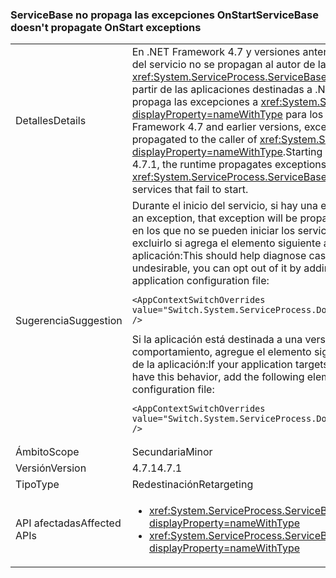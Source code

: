 ### <a name="servicebase-doesnt-propagate-onstart-exceptions"></a><span data-ttu-id="d35e8-101">ServiceBase no propaga las excepciones OnStart</span><span class="sxs-lookup"><span data-stu-id="d35e8-101">ServiceBase doesn't propagate OnStart exceptions</span></span>

|   |   |
|---|---|
|<span data-ttu-id="d35e8-102">Detalles</span><span class="sxs-lookup"><span data-stu-id="d35e8-102">Details</span></span>|<span data-ttu-id="d35e8-103">En .NET Framework 4.7 y versiones anteriores, las excepciones que se inician en el inicio del servicio no se propagan al autor de la llamada de <xref:System.ServiceProcess.ServiceBase.Run%2A?displayProperty=nameWithType>. A partir de las aplicaciones destinadas a .NET Framework 4.7.1, el entorno de ejecución propaga las excepciones a <xref:System.ServiceProcess.ServiceBase.Run%2A?displayProperty=nameWithType> para los servicios que no se pueden iniciar.</span><span class="sxs-lookup"><span data-stu-id="d35e8-103">In the .NET Framework 4.7 and earlier versions, exceptions thrown on service startup are not propagated to the caller of <xref:System.ServiceProcess.ServiceBase.Run%2A?displayProperty=nameWithType>.Starting with applications that target the .NET Framework 4.7.1, the runtime propagates exceptions to <xref:System.ServiceProcess.ServiceBase.Run%2A?displayProperty=nameWithType> for services that fail to start.</span></span>|
|<span data-ttu-id="d35e8-104">Sugerencia</span><span class="sxs-lookup"><span data-stu-id="d35e8-104">Suggestion</span></span>|<span data-ttu-id="d35e8-105">Durante el inicio del servicio, si hay una excepción, se propaga.</span><span class="sxs-lookup"><span data-stu-id="d35e8-105">On service start, if there is an exception, that exception will be propagated.</span></span> <span data-ttu-id="d35e8-106">Esto debería ayudar a diagnosticar casos en los que no se pueden iniciar los servicios. Si no quiere este comportamiento, puede excluirlo si agrega el elemento <AppContextSwitchOverrides> siguiente a la sección <runtime> del archivo de configuración de la aplicación:</span><span class="sxs-lookup"><span data-stu-id="d35e8-106">This should help diagnose cases where services fail to start.If this behavior is undesirable, you can opt out of it by adding the following <AppContextSwitchOverrides> element to the <runtime> section of your application configuration file:</span></span><pre><code class="language-xml">&lt;AppContextSwitchOverrides value=&quot;Switch.System.ServiceProcess.DontThrowExceptionsOnStart=true&quot; /&gt;&#13;&#10;</code></pre><span data-ttu-id="d35e8-107">Si la aplicación está destinada a una versión anterior a 4.7.1 pero quiere tener este comportamiento, agregue el elemento <AppContextSwitchOverrides> siguiente a la sección <runtime> del archivo de configuración de la aplicación:</span><span class="sxs-lookup"><span data-stu-id="d35e8-107">If your application targets an earlier version than 4.7.1 but you want to have this behavior, add the following <AppContextSwitchOverrides> element to the <runtime> section of your application configuration file:</span></span><pre><code class="language-xml">&lt;AppContextSwitchOverrides value=&quot;Switch.System.ServiceProcess.DontThrowExceptionsOnStart=false&quot; /&gt;&#13;&#10;</code></pre>|
|<span data-ttu-id="d35e8-108">Ámbito</span><span class="sxs-lookup"><span data-stu-id="d35e8-108">Scope</span></span>|<span data-ttu-id="d35e8-109">Secundaria</span><span class="sxs-lookup"><span data-stu-id="d35e8-109">Minor</span></span>|
|<span data-ttu-id="d35e8-110">Versión</span><span class="sxs-lookup"><span data-stu-id="d35e8-110">Version</span></span>|<span data-ttu-id="d35e8-111">4.7.1</span><span class="sxs-lookup"><span data-stu-id="d35e8-111">4.7.1</span></span>|
|<span data-ttu-id="d35e8-112">Tipo</span><span class="sxs-lookup"><span data-stu-id="d35e8-112">Type</span></span>|<span data-ttu-id="d35e8-113">Redestinación</span><span class="sxs-lookup"><span data-stu-id="d35e8-113">Retargeting</span></span>|
|<span data-ttu-id="d35e8-114">API afectadas</span><span class="sxs-lookup"><span data-stu-id="d35e8-114">Affected APIs</span></span>|<ul><li><xref:System.ServiceProcess.ServiceBase.Run(System.ServiceProcess.ServiceBase)?displayProperty=nameWithType></li><li><xref:System.ServiceProcess.ServiceBase.Run(System.ServiceProcess.ServiceBase[])?displayProperty=nameWithType></li></ul>|

